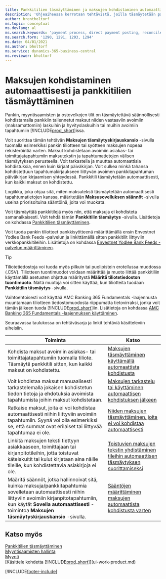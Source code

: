 ```yaml
---
title: Pankkitilien täsmäyttäminen ja maksujen kohdistaminen automaattisesti
description: 'Ohjeaiheessa kerrotaan tehtävistä, joilla täsmäytetään pankki-, myyntisaamis- ja ostovelkatilit, kirjataan kassaanmaksut ja kassakulut sekä kohdistetaan maksut automaattisesti.'
author: brentholtorf
ms.topic: conceptual
ms.devlang: al
ms.search.keywords: 'payment process, direct payment posting, reconcile payment, expenses, cash receipts'
ms.search.form: '1290, 1291, 1293, 1294'
ms.date: 04/01/2021
ms.author: bholtorf
ms.service: dynamics-365-business-central
ms.reviewer: bholtorf
---
```

# Maksujen kohdistaminen automaattisesti ja pankkitilien täsmäyttäminen
Pankin, myyntisaamisten ja ostovelkojen tilit on täsmäytettävä säännöllisesti kohdistamalla pankkiin tallennetut maksut niiden vastaaviin avoimiin (maksamattomiin) laskuihin ja hyvityslaskuihin tai muihin avoimiin tapahtumiin [!INCLUDE[prod_short](includes/prod_short.md)]issa.  

Voit suorittaa tämän tehtävän **Maksujen täsmäytyskirjauskansio** -sivulla tuomalla esimerkiksi pankin tiliotteen tai syötteen maksujen nopeaa rekisteröintiä varten. Maksut kohdistetaan avoimiin asiakas- tai toimittajatapahtumiin maksutekstin ja tapahtumatietojen välisen täsmäytyksen perusteella. Voit tarkastella ja muuttaa automaattisia kohdistuksia, ennen kuin kirjaat päiväkirjan. Voit sulkea minkä tahansa kohdistettuun tapahtumakirjaukseen liittyvän avoimen pankkitapahtuman päiväkirjan kirjaamisen yhteydessä. Pankkitili täsmäytetään automaattisesti, kun kaikki maksut on kohdistettu.

Logiikka, joka ohjaa sitä, miten maksuteksti täsmäytetään automaattisesti tapahtumatietojen kanssa, määritetään **Maksusovelluksen säännöt** -sivulla useina priorisoituina sääntöinä, joita voi muokata.

Voit täsmäyttää pankkitilejä myös niin, että maksuja ei kohdisteta samanaikaisesti. Voit tehdä tämän **Pankkitilin täsmäytys** -sivulla. Lisätietoja on kohdassa [Pankkitilien täsmäyttäminen](bank-how-reconcile-bank-accounts-separately.md).   

Voit tuoda pankin tiliotteet pankkisyötteenä määrittämällä ensin Envestnet Yodlee Bank Feeds -palvelun ja linkittämällä sitten pankkitilit liittyviin verkkopankkitileihin. Lisätietoja on kohdassa [Envestnet Yodlee Bank Feeds -palvelun määrittäminen](bank-how-setup-bank-statement-service.md).  

> [!TIP]
> Tiliotetiedostoja voi tuoda myös pilkuin tai puolipistein erotellussa muodossa (.CSV). Tiliotteen tuontimuodot voidaan määrittää ja muoto liittää pankkitiliin käyttämällä asetusten ohjattua määritystä **Määritä tiliotetiedoston tuontimuoto**. Näitä muotoja voi sitten käyttää, kun tiliotteita tuodaan **Pankkitilin täsmäytys** -sivulla.

Vaihtoehtoisesti voit käyttää AMC Banking 365 Fundamentals -laajennusta muuntamaan tiliotteen tiedostomuodosta riippumatta tietovirraksi, jonka voit tämän jälkeen tuoda [!INCLUDE[prod_short](includes/prod_short.md)]iin. Lisätietoja on kohdassa [AMC Banking 365 Fundamentals -laajennuksen käyttäminen](ui-extensions-amc-banking.md).  

Seuraavassa taulukossa on tehtäväsarja ja linkit tehtäviä käsitteleviin aiheisiin.  

| Toiminta | Katso |
| --- | --- |
| Kohdista maksut avoimiin asiakas- tai toimittajatapahtumiin tuomalla tiliote. Täsmäytä pankkitili sitten, kun kaikki maksut on kohdistettu. |[Maksujen täsmäyttäminen käyttämällä automaattista kohdistusta](receivables-how-reconcile-payments-auto-application.md) |
| Voit kohdistaa maksut manuaalisesti tarkastelemalla jokaisen kohdistetun tiedon tietoja ja ehdotuksia avoimista tapahtumista joihin maksut kohdistetaan. |[Maksujen tarkastelu tai käyttäminen automaattisen kohdistuksen jälkeen](receivables-how-review-apply-payments-auto-application.md) |
| Ratkaise maksut, joita ei voi kohdistaa automaattisesti niihin liittyviin avoimiin tapahtumiin. Syynä voi olla esimerkiksi se, että summat ovat erilaiset tai liittyvää tapahtumaa ei ole. |[Niiden maksujen täsmäyttäminen, joita ei voi kohdistaa automaattisesti](receivables-how-reconcile-payments-cannot-apply-auto.md) |
| Linkitä maksujen teksti tiettyyn asiakkaaseen, toimittajaan tai kirjanpitotileihin, jotta toistuvat käteiskuitit tai kulut kirjataan aina näille tileille, kun kohdistettavia asiakirjoja ei ole. |[Toistuvien maksujen tekstin yhdistäminen tileihin automaattisen täsmäytyksen suorittamiseksi](receivables-how-map-text-recurring-payments-accounts-auto-reconcilliation.md) |
|Määritä säännöt, jotka hallinnoivat sitä, kuinka maksuja/pankkitapahtumia sovelletaan automaattisesti niihin liittyviin avoimiin kirjanpitotapahtumiin, kun käytät **Sovella automaattisesti** -toimintoa **Maksujen täsmäytyskirjauskansio** -sivulla.|[Sääntöjen määrittäminen maksujen automaattista kohdistusta varten](receivables-how-set-up-payment-application-rules.md)|

## Katso myös
[Pankkitilien täsmäyttäminen](bank-how-reconcile-bank-accounts-separately.md)  
[Myyntisaamisten hallinta](receivables-manage-receivables.md)  
[Myynti](sales-manage-sales.md)  
[Käsittele kohdetta [!INCLUDE[prod_short](includes/prod_short.md)]](ui-work-product.md)


[!INCLUDE[footer-include](includes/footer-banner.md)]
